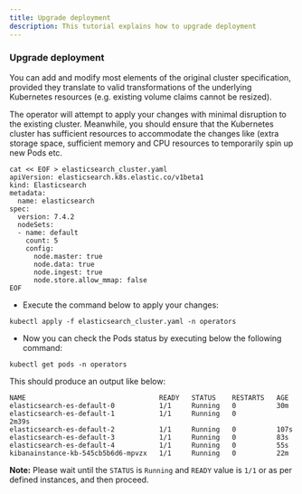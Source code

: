 ```yaml
---
title: Upgrade deployment
description: This tutorial explains how to upgrade deployment
---
```

### Upgrade deployment

You can add and modify most elements of the original cluster specification, provided they translate to valid transformations of the underlying Kubernetes resources (e.g. existing volume claims cannot be resized). 

The operator will attempt to apply your changes with minimal disruption to the existing cluster. Meanwhile, you should ensure that the Kubernetes cluster has sufficient resources to accommodate the changes like (extra storage space, sufficient memory and CPU resources to temporarily spin up new Pods etc.

```execute
cat << EOF > elasticsearch_cluster.yaml
apiVersion: elasticsearch.k8s.elastic.co/v1beta1
kind: Elasticsearch
metadata:
  name: elasticsearch
spec:
  version: 7.4.2
  nodeSets:
  - name: default
    count: 5
    config:
      node.master: true
      node.data: true
      node.ingest: true
      node.store.allow_mmap: false
EOF
```

- Execute the command below to apply your changes:

```execute
kubectl apply -f elasticsearch_cluster.yaml -n operators
```

- Now you can check the Pods status by executing below  the following command:

```execute
kubectl get pods -n operators
```

This should produce an output like below:

```
NAME                                 READY   STATUS    RESTARTS   AGE
elasticsearch-es-default-0           1/1     Running   0          30m
elasticsearch-es-default-1           1/1     Running   0          2m39s
elasticsearch-es-default-2           1/1     Running   0          107s
elasticsearch-es-default-3           1/1     Running   0          83s
elasticsearch-es-default-4           1/1     Running   0          55s
kibanainstance-kb-545cb5b6d6-mpvzx   1/1     Running   0          22m
```

**Note:** Please wait until the `STATUS` is `Running` and `READY` value is `1/1` or as per defined instances, and then proceed.
